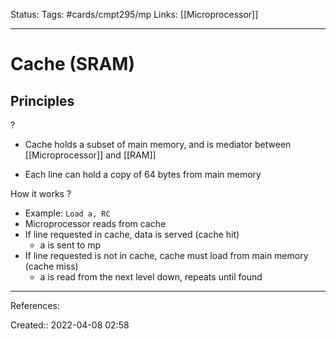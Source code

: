 Status: 
Tags: #cards/cmpt295/mp 
Links: [[Microprocessor]]
___

# Cache (SRAM)
## Principles
?
- Cache holds a subset of main memory, and is mediator between [[Microprocessor]] and [[RAM]]

- Each line can hold a copy of 64 bytes from main memory

How it works
?
- Example: `Load a, RC`
- Microprocessor reads from cache
- If line requested in cache, data is served (cache hit)
	- a is sent to mp
- If line requested is not in cache, cache must load from main memory (cache miss)
	- a is read from the next level down, repeats until found

___
References:

Created:: 2022-04-08 02:58
